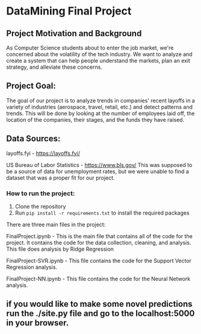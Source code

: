 # DataMining Final Project 

## Project Motivation and Background

As Computer Science students about to enter the job market, we're concerned about the volatility of the tech industry. We want to analyze and create a system that can help people understand the markets, plan an exit strategy, and alleviate these concerns.

## Project Goal:

The goal of our project is to analyze trends in companies' recent layoffs in a variety of industries (aerospace, travel, retail, etc.) and detect patterns and trends. This will be done by looking at the number of employees laid off, the location of the companies, their stages, and the funds they have raised.

## Data Sources:

layoffs.fyi - https://layoffs.fyi/

US Bureau of Labor Statistics - https://www.bls.gov/ This was supposed to be a source of data for unemployment rates, but we were unable to find a 
dataset that was a proper fit for our project.

### How to run the project:

1. Clone the repository
2. Run `pip install -r requirements.txt` to install the required packages

There are three main files in the project: 

FinalProject.ipynb - This is the main file that contains all of the code for the project. It contains the code for the data collection, cleaning, and analysis. This file does analysis by Ridge Regression 

FinalProject-SVR.ipynb - This file contains the code for the Support Vector Regression analysis.

FinalProject-NN.ipynb - This file contains the code for the Neural Network analysis.

if you would like to make some novel predictions run the ./site.py file and go to the localhost:5000 in your browser.
-------------------------
